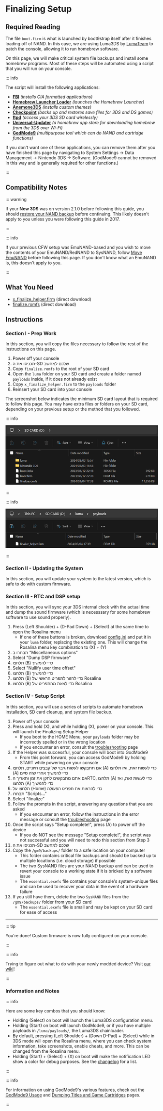 # Finalizing Setup

## Required Reading

The file `boot.firm` is what is launched by boot9strap itself after it finishes loading off of NAND. In this case, we are using Luma3DS by [LumaTeam](https://github.com/LumaTeam/) to patch the console, allowing it to run homebrew software.

On this page, we will make critical system file backups and install some homebrew programs. Most of these steps will be automated using a script that you will run on your console.

::: info

The script will install the following applications:

- **[FBI](https://github.com/lifehackerhansol/FBI)** _(installs CIA formatted applications)_
- **[Homebrew Launcher Loader](https://github.com/PabloMK7/homebrew_launcher_dummy)** _(launches the Homebrew Launcher)_
- **[Anemone3DS](https://github.com/astronautlevel2/Anemone3DS)** _(installs custom themes)_
- **[Checkpoint](https://github.com/FlagBrew/Checkpoint)** _(backs up and restores save files for 3DS and DS games)_
- **[ftpd](https://github.com/mtheall/ftpd)** _(access your 3DS SD card wirelessly)_
- **[Universal-Updater](https://github.com/Universal-Team/Universal-Updater/)** _(a homebrew app store for downloading homebrew from the 3DS over Wi-Fi)_
- **[GodMode9](https://github.com/d0k3/GodMode9)** _(multipurpose tool which can do NAND and cartridge functions)_

If you don't want one of these applications, you can remove them after you have finished this page by navigating to System Settings -> Data Management -> Nintendo 3DS -> Software. (GodMode9 cannot be removed in this way and is generally required for other functions.)

:::

## Compatibility Notes

::: warning

If your **New 3DS** was on version 2.1.0 before following this guide, you should [restore your NAND backup](godmode9-usage#restoring-a-nand-backup) before continuing. This likely doesn't apply to you unless you were following this guide in 2017.

:::

::: info

If your previous CFW setup was EmuNAND-based and you wish to move the contents of your EmuNAND/RedNAND to SysNAND, follow [Move EmuNAND](move-emunand) before following this page. If you don't know what an EmuNAND is, this doesn't apply to you.

:::

## What You Need

- [x_finalize_helper.firm](https://github.com/hacks-guide/finalize/releases/latest/download/x_finalize_helper.firm) (direct download)
- [finalize.romfs](https://github.com/hacks-guide/finalize/releases/latest/download/finalize.romfs) (direct download)

## Instructions

### Section I - Prep Work

In this section, you will copy the files necessary to follow the rest of the instructions on this page.

1. Power off your console
2. תכניסו את ה-SD שלכם למחשב
3. Copy `finalize.romfs` to the root of your SD card
4. Open the `luma` folder on your SD card and create a folder named `payloads` inside, if it does not already exist
5. Copy `x_finalize_helper.firm` to the `payloads` folder
6. Reinsert your SD card into your console

The screenshot below indicates the minimum SD card layout that is required to follow this page. You may have extra files or folders on your SD card, depending on your previous setup or the method that you followed.

::: info

![](/images/screenshots/finalizing-root-layout.png)

:::

::: info

![](/images/screenshots/finalizing-luma-payloads.png)

:::

### Section II - Updating the System

In this section, you will update your system to the latest version, which is safe to do with custom firmware.

<!--@include: ./_include/sysupdate.md -->

### Section III - RTC and DSP setup

In this section, you will sync your 3DS internal clock with the actual time and dump the sound firmware (which is necesssary for some homebrew software to use sound properly).

1. Press (Left Shoulder) + (D-Pad Down) + (Select) at the same time to open the Rosalina menu
   - If one of these buttons is broken, download [config.ini](/assets/config.ini) and put it in your `luma` folder, replacing the existing one. This will change the Rosalina menu key combination to (X) + (Y)
2. תבחרו ב "Miscellaneous options"
3. Select "Dump DSP firmware"
4. תלחצו (B) כדי להמשיך
5. Select "Nullify user time offset"
6. תלחצו (B) כדי להמשיך
7. תלחצו (B) כדי לחזור לתפריט הראשי של Rosalina
8. תלחצו (B) כדי לצאת מהתפריט של Rosalina

### Section IV - Setup Script

In this section, you will use a series of scripts to automate homebrew installation, SD card cleanup, and system file backup.

1. Power off your console
2. Press and hold (X), and while holding (X), power on your console. This will launch the Finalizing Setup Helper
   - If you boot to the HOME Menu, your `payloads` folder may be incorrectly spelled or in the wrong location
   - If you encounter an error, consult the [troubleshooting](troubleshooting-finalizing-setup) page
3. If the Helper was successful, your console will boot into GodMode9
   - From this point forward, you can access GodMode9 by holding START while powering on your console
4. אם תתבקשו לעשות גיבוי של קבצים חיוניים, תלחצו (A) כדי לעשות זאת, ואז תלחצו (A) כדי להמשיך אחרי שזה סיים
5. אם אתם מתבקשים לתקן את זמן ותאריך הRTC, תלחצו (A) כדי לעשות זאת, ואז תלחצו (A) כדי להמשיך
6. תלחצו על (Home) כדי להראות את תפריט הפעולה
7. תבחרו "Scripts..."
8. Select "finalize"
9. Follow the prompts in the script, answering any questions that you are asked
   - If you encounter an error, follow the instructions in the error message or consult the [troubleshooting](troubleshooting-finalizing-setup) page
10. Once the script says "Setup complete!", press (A) to power off the device
    - If you do NOT see the message "Setup complete!", the script was not successful and you will need to redo this section from Step 3
11. תכניסו את ה-SD שלכם למחשב
12. Copy the `/gm9/backups/` folder to a safe location on your computer
    - This folder contains critical file backups and should be backed up to multiple locations (i.e. cloud storage) if possible
    - The two SysNAND files are your NAND backup and can be used to revert your console to a working state if it is bricked by a software issue
    - The `essential.exefs` file contains your console's system-unique files and can be used to recover your data in the event of a hardware failure
13. If you still have them, delete the two `SysNAND` files from the `/gm9/backups/` folder from your SD card
    - The `essential.exefs` file is small and may be kept on your SD card for ease of access

___

::: tip

You're done! Custom firmware is now fully configured on your console.

:::

::: info

Trying to figure out what to do with your newly modded device? Visit [our wiki](https://wiki.hacks.guide/wiki/3DS:Things_to_do)!

:::

### Information and Notes

::: info

Here are some key combos that you should know:

- Holding (Select) on boot will launch the Luma3DS configuration menu.
- Holding (Start) on boot will launch GodMode9, or if you have multiple payloads in `/luma/payloads/`, the Luma3DS chainloader.
- By default, pressing (Left Shoulder) + (Down D-Pad) + (Select) while in 3DS mode will open the Rosalina menu, where you can check system information, take screenshots, enable cheats, and more. This can be changed from the Rosalina menu.
- Holding (Start) + (Select) + (X) on boot will make the notification LED show a color for debug purposes. See the [changelog](https://github.com/SciresM/boot9strap/releases/tag/1.4) for a list.

:::

::: info

For information on using GodMode9's various features, check out the [GodMode9 Usage](godmode9-usage) and [Dumping Titles and Game Cartridges](dumping-titles-and-game-cartridges) pages.

:::
